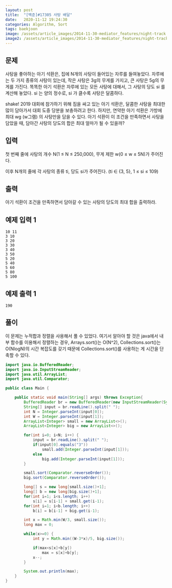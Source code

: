 ```yaml
---
layout: post
title:  "[백준]#17305 사탕 배달"
date:   2020-11-12 19:24:30
categories: Algorithm, Sort
tags: baekjoon
image: /assets/article_images/2014-11-30-mediator_features/night-track.JPG
image2: /assets/article_images/2014-11-30-mediator_features/night-track-mobile.JPG
---
```


문제
--------------------

사탕을 좋아하는 아기 석환은, 집에 N개의 사탕이 들어있는 자루를 들여놓았다. 자루에는 두 가지 종류의 사탕이 있는데, 작은 사탕은 3g의 무게를 가지고, 큰 사탕은 5g의 무게를 가진다. 똑똑한 아기 석환은 자루에 있는 모든 사탕에 대해서, 그 사탕의 당도 si 를 계산해 놓았다. si 는 양의 정수로, si 가 클수록 사탕은 달콤하다.

shake! 2019 대회에 참가하기 위해 짐을 싸고 있는 아기 석환은, 달콤한 사탕을 최대한 많이 담아가서 대회 도중 당분을 보충하려고 한다. 하지만, 연약한 아기 석환은 가방에 최대 wg (w그램) 의 사탕만을 담을 수 있다. 아기 석환이 이 조건을 만족하면서 사탕을 담았을 때, 담아간 사탕의 당도의 합은 최대 얼마가 될 수 있을까?

입력
---------------------------

첫 번째 줄에 사탕의 개수 N(1 ≤ N ≤ 250,000), 무게 제한 w(0 ≤ w ≤ 5N)가 주어진다.

이후 N개의 줄에 각 사탕의 종류 ti,  당도 si가 주어진다. (ti ∈ {3, 5}, 1 ≤ si ≤ 109)

출력
----------------

아기 석환이 조건을 만족하면서 담아갈 수 있는 사탕의 당도의 최대 합을 출력하라.

예제 입력 1 
----------------------

```
10 11
3 10
3 20
3 30
3 40
3 50
5 20
5 40
5 60
5 80
5 100
```

예제 출력 1 
------------------------

```
190
```

풀이
--------------------------

이 문제는 누적합과 정렬을 사용해서 풀 수 있었다. 여기서 알아야 할 것은 java에서 내부 함수를 이용해서 정렬하는 경우, Arrays.sort()는 O(N^2), Collections.sort()는 O(NlogN)의
시간 복잡도를 갖기 때문에 Collections.sort()를 사용하는 게 시간을 단축할 수 있다.

```java
import java.io.BufferedReader;
import java.io.InputStreamReader;
import java.util.ArrayList;
import java.util.Comparator;

public class Main {

    public static void main(String[] args) throws Exception{
        BufferedReader br = new BufferedReader(new InputStreamReader(System.in));
        String[] input = br.readLine().split(" ");
        int N = Integer.parseInt(input[0]);
        int W = Integer.parseInt(input[1]);
        ArrayList<Integer> small = new ArrayList<>();
        ArrayList<Integer> big = new ArrayList<>();

        for(int i=0; i<N; i++) {
            input = br.readLine().split(" ");
            if(input[0].equals("3"))
                small.add(Integer.parseInt(input[1]));
            else
                big.add(Integer.parseInt(input[1]));
        }

        small.sort(Comparator.reverseOrder());
        big.sort(Comparator.reverseOrder());

        long[] s = new long[small.size()+1];
        long[] b = new long[big.size()+1];
        for(int i=1; i<s.length; i++)
            s[i] = s[i-1] + small.get(i-1);
        for(int i=1; i<b.length; i++)
            b[i] = b[i-1] + big.get(i-1);

        int x = Math.min(W/3, small.size());
        long max = 0;

        while(x>=0) {
            int y = Math.min((W-3*x)/5, big.size());

            if(max<s[x]+b[y])
                max = s[x]+b[y];
            x--;
        }

        System.out.println(max);
    }
}
```
